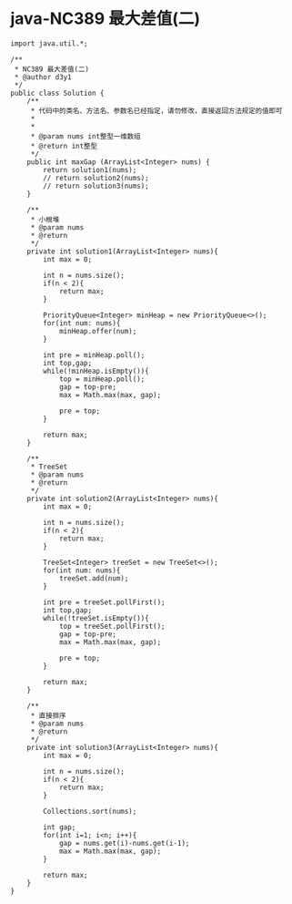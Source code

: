 # java-NC389 最大差值(二)


    import java.util.*;
    
    /**
     * NC389 最大差值(二)
     * @author d3y1
     */
    public class Solution {
        /**
         * 代码中的类名、方法名、参数名已经指定，请勿修改，直接返回方法规定的值即可
         *
         *
         * @param nums int整型一维数组 
         * @return int整型
         */
        public int maxGap (ArrayList<Integer> nums) {
            return solution1(nums);
            // return solution2(nums);
            // return solution3(nums);
        }
    
        /**
         * 小根堆
         * @param nums
         * @return
         */
        private int solution1(ArrayList<Integer> nums){
            int max = 0;
    
            int n = nums.size();
            if(n < 2){
                return max;
            }
    
            PriorityQueue<Integer> minHeap = new PriorityQueue<>();
            for(int num: nums){
                minHeap.offer(num);
            }
    
            int pre = minHeap.poll();
            int top,gap;
            while(!minHeap.isEmpty()){
                top = minHeap.poll();
                gap = top-pre;
                max = Math.max(max, gap);
    
                pre = top;
            }
    
            return max;
        }
    
        /**
         * TreeSet
         * @param nums
         * @return
         */
        private int solution2(ArrayList<Integer> nums){
            int max = 0;
    
            int n = nums.size();
            if(n < 2){
                return max;
            }
    
            TreeSet<Integer> treeSet = new TreeSet<>();
            for(int num: nums){
                treeSet.add(num);
            }
    
            int pre = treeSet.pollFirst();
            int top,gap;
            while(!treeSet.isEmpty()){
                top = treeSet.pollFirst();
                gap = top-pre;
                max = Math.max(max, gap);
    
                pre = top;
            }
    
            return max;
        }
    
        /**
         * 直接排序
         * @param nums
         * @return
         */
        private int solution3(ArrayList<Integer> nums){
            int max = 0;
    
            int n = nums.size();
            if(n < 2){
                return max;
            }
    
            Collections.sort(nums);
    
            int gap;
            for(int i=1; i<n; i++){
                gap = nums.get(i)-nums.get(i-1);
                max = Math.max(max, gap);
            }
    
            return max;
        }
    }

  

